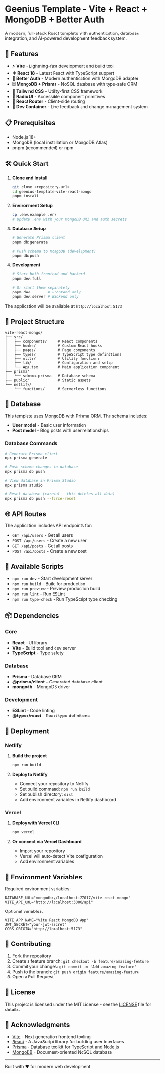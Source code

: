 # Geenius Template - Vite + React + MongoDB + Better Auth

A modern, full-stack React template with authentication, database integration, and AI-powered development feedback system.

## 🚀 Features

- **⚡ Vite** - Lightning-fast development and build tool
- **⚛️ React 18** - Latest React with TypeScript support
- **🔐 Better Auth** - Modern authentication with MongoDB adapter
- **🗄️ MongoDB + Prisma** - NoSQL database with type-safe ORM
- **🎨 Tailwind CSS** - Utility-first CSS framework
- **🧩 Radix UI** - Accessible component primitives
- **🚀 React Router** - Client-side routing
- **🤖 Dev Container** - Live feedback and change management system

## 📋 Prerequisites

- Node.js 18+ 
- MongoDB (local installation or MongoDB Atlas)
- pnpm (recommended) or npm

## 🛠️ Quick Start

1. **Clone and Install**
   ```bash
   git clone <repository-url>
   cd geenius-template-vite-react-mongo
   pnpm install
   ```

2. **Environment Setup**
   ```bash
   cp .env.example .env
   # Update .env with your MongoDB URI and auth secrets
   ```

3. **Database Setup**
   ```bash
   # Generate Prisma client
   pnpm db:generate
   
   # Push schema to MongoDB (development)
   pnpm db:push
   ```

4. **Development**
   ```bash
   # Start both frontend and backend
   pnpm dev:full
   
   # Or start them separately
   pnpm dev        # Frontend only
   pnpm dev:server # Backend only
   ```

The application will be available at `http://localhost:5173`

## 📁 Project Structure

```
vite-react-mongo/
├── src/
│   ├── components/     # React components
│   ├── hooks/          # Custom React hooks
│   ├── pages/          # Page components
│   ├── types/          # TypeScript type definitions
│   ├── utils/          # Utility functions
│   ├── lib/            # Configuration and setup
│   └── App.tsx         # Main application component
├── prisma/
│   └── schema.prisma   # Database schema
├── public/             # Static assets
└── netlify/
    └── functions/      # Serverless functions
```

## 💾 Database

This template uses MongoDB with Prisma ORM. The schema includes:

- **User model** - Basic user information
- **Post model** - Blog posts with user relationships

### Database Commands

```bash
# Generate Prisma client
npx prisma generate

# Push schema changes to database
npx prisma db push

# View database in Prisma Studio
npx prisma studio

# Reset database (careful - this deletes all data)
npx prisma db push --force-reset
```

## 🌐 API Routes

The application includes API endpoints for:

- `GET /api/users` - Get all users
- `POST /api/users` - Create a new user
- `GET /api/posts` - Get all posts
- `POST /api/posts` - Create a new post

## 🔧 Available Scripts

- `npm run dev` - Start development server
- `npm run build` - Build for production
- `npm run preview` - Preview production build
- `npm run lint` - Run ESLint
- `npm run type-check` - Run TypeScript type checking

## 📦 Dependencies

### Core
- **React** - UI library
- **Vite** - Build tool and dev server
- **TypeScript** - Type safety

### Database
- **Prisma** - Database ORM
- **@prisma/client** - Generated database client
- **mongodb** - MongoDB driver

### Development
- **ESLint** - Code linting
- **@types/react** - React type definitions

## 🚀 Deployment

### Netlify

1. **Build the project**
   ```bash
   npm run build
   ```

2. **Deploy to Netlify**
   - Connect your repository to Netlify
   - Set build command: `npm run build`
   - Set publish directory: `dist`
   - Add environment variables in Netlify dashboard

### Vercel

1. **Deploy with Vercel CLI**
   ```bash
   npx vercel
   ```

2. **Or connect via Vercel Dashboard**
   - Import your repository
   - Vercel will auto-detect Vite configuration
   - Add environment variables

## 🔐 Environment Variables

Required environment variables:

```env
DATABASE_URL="mongodb://localhost:27017/vite-react-mongo"
VITE_API_URL="http://localhost:3000/api"
```

Optional variables:

```env
VITE_APP_NAME="Vite React MongoDB App"
JWT_SECRET="your-jwt-secret"
CORS_ORIGIN="http://localhost:5173"
```

## 🤝 Contributing

1. Fork the repository
2. Create a feature branch: `git checkout -b feature/amazing-feature`
3. Commit your changes: `git commit -m 'Add amazing feature'`
4. Push to the branch: `git push origin feature/amazing-feature`
5. Open a Pull Request

## 📄 License

This project is licensed under the MIT License - see the [LICENSE](LICENSE) file for details.

## 🙏 Acknowledgments

- [Vite](https://vitejs.dev/) - Next generation frontend tooling
- [React](https://reactjs.org/) - A JavaScript library for building user interfaces
- [Prisma](https://www.prisma.io/) - Database toolkit for TypeScript and Node.js
- [MongoDB](https://www.mongodb.com/) - Document-oriented NoSQL database

---

Built with ❤️ for modern web development